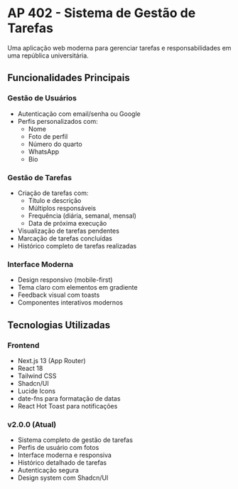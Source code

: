 # AP 402 - Sistema de Gestão de Tarefas 

Uma aplicação web moderna para gerenciar tarefas e responsabilidades em uma república universitária.

## Funcionalidades Principais

### Gestão de Usuários 
- Autenticação com email/senha ou Google
- Perfis personalizados com:
  - Nome
  - Foto de perfil
  - Número do quarto
  - WhatsApp
  - Bio

### Gestão de Tarefas 
- Criação de tarefas com:
  - Título e descrição
  - Múltiplos responsáveis
  - Frequência (diária, semanal, mensal)
  - Data de próxima execução
- Visualização de tarefas pendentes
- Marcação de tarefas concluídas
- Histórico completo de tarefas realizadas

### Interface Moderna 
- Design responsivo (mobile-first)
- Tema claro com elementos em gradiente
- Feedback visual com toasts
- Componentes interativos modernos

## Tecnologias Utilizadas

### Frontend
- Next.js 13 (App Router)
- React 18
- Tailwind CSS
- Shadcn/UI
- Lucide Icons
- date-fns para formatação de datas
- React Hot Toast para notificações

### v2.0.0 (Atual)
- Sistema completo de gestão de tarefas
- Perfis de usuário com fotos
- Interface moderna e responsiva
- Histórico detalhado de tarefas
- Autenticação segura
- Design system com Shadcn/UI
